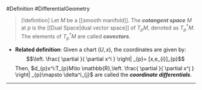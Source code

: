 #Definition #DifferentialGeometry 

> [!definition]
> Let $M$ be a [[smooth manifold]]. The ***cotangent space*** $M$ at $p$ is the [[Dual Space|dual vector space]] of $T_{p}M$, denoted as $T^{*}_{p}M$. The elements of $T^{*}_{p}M$ are called ***covectors***.
- **Related definition**: Given a chart $(U,x)$, the coordinates are given by: $$\left. \frac{ \partial  }{ \partial x^i } \right| _{p}= [x,e_{i}]_{p}$$Then, $d_{p}x^i:T_{p}M\to \mathbb{R},\left. \frac{ \partial  }{ \partial x^j } \right| _{p}\mapsto \delta^i_{j}$ are called the ***coordinate differentials***. 
---
